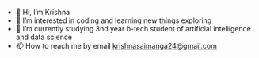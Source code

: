 - 👋 Hi, I’m Krishna
- 👀 I’m interested in coding and learning new things exploring
- 🌱 I’m currently studying 3nd year b-tech student of artificial intelligence and data science
- 📫 How to reach me by email krishnasaimanga24@gmail.com

<!---
manganityasrikrishnasai/manganityasrikrishnasai is a ✨ special ✨ repository because its `README.md` (this file) appears on your GitHub profile.
You can click the Preview link to take a look at your changes.
--->
